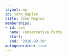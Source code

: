 ```yaml
---
layout: mp
id: john_maples
title: John Maples
memberships:
- id: con
  name: Conservative Party
  start: 
  end: '2010-03-30'
autogenerated: true
---
```

